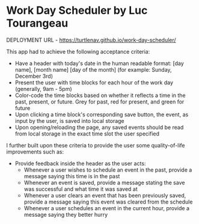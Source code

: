 # Work Day Scheduler by Luc Tourangeau

DEPLOYMENT URL - https://turtlenav.github.io/work-day-scheduler/

This app had to achieve the following acceptance criteria:

* Have a header with today's date in the human readable format: [day name],
  [month name] [day of the month] (for example: Sunday, December 3rd)
* Present the user with time blocks for each hour of the work day (generally, 9am - 5pm)
* Color-code the time blocks based on whether it reflects a time in the past,
  present, or future. Grey for past, red for present, and green for future
* Upon clicking a time block's corresponding save button, the event, as input by the user,
  is saved into local storage
* Upon opening/reloading the page, any saved events should be read from local storage in
  the exact time slot the user specified

I further built upon these criteria to provide the user some quality-of-life improvements
such as:
* Provide feedback inside the header as the user acts:
    * Whenever a user wishes to schedule an event in the past, provide a message saying
      this time is in the past
    * Whenever an event is saved, provide a message stating the save was successful and what
      time it was saved at
    * Whenever a user clears an event that has been previously saved, provide a message
      saying this event was cleared from the schedule
    * Whenever a user schedules an event in the current hour, provide a message saying they
      better hurry
